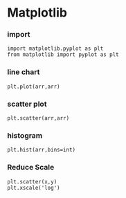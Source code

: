 
# Matplotlib

### import
```
import matplotlib.pyplot as plt
from matplotlib import pyplot as plt
```

### line chart
```
plt.plot(arr,arr)
```

### scatter plot
```
plt.scatter(arr,arr)
```

### histogram
```
plt.hist(arr,bins=int)
```

### Reduce Scale
```
plt.scatter(x,y)
plt.xscale('log')
```
